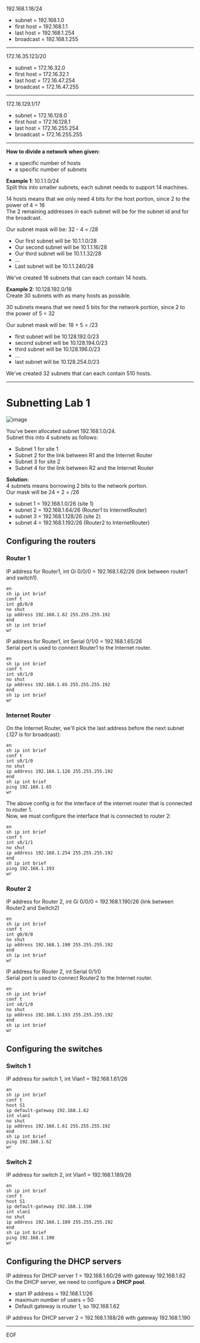 192.168.1.18/24
- subnet = 192.168.1.0
- first host = 192.168.1.1
- last host = 192.168.1.254
- broadcast = 192.168.1.255

---

172.16.35.123/20
- subnet = 172.16.32.0
- first host = 172.16.32.1
- last host = 172.16.47.254
- broadcast = 172.16.47.255

---

172.16.129.1/17
- subnet = 172.16.128.0
- first host = 172.16.128.1
- last host = 172.16.255.254
- broadcast = 172.16.255.255

---

**How to divide a network when given:**
- a specific number of hosts
- a specific number of subnets

**Example 1**: 10.1.1.0/24  
Split this into smaller subnets, each subnet needs to support 14 machines. 

14 hosts means that we only need 4 bits for the host portion, since 2 to the power of 4 = 16  
The 2 remaining addresses in each subnet will be for the subnet id and for the broadcast.

Our subnet mask will be: 32 - 4 = /28  
- Our first subnet will be 10.1.1.0/28
- Our second subnet will be 10.1.1.16/28
- Our third subnet will be 10.1.1.32/28
- ...
- Last subnet will be 10.1.1.240/28
  
We've created 16 subnets that can each contain 14 hosts.  

**Example 2**: 10.128.192.0/18  
Create 30 subnets with as many hosts as possible.  

30 subnets means that we need 5 bits for the network portion, since 2 to the power of 5 = 32  

Our subnet mask will be: 18 + 5 = /23
- first subnet will be 10.128.192.0/23
- second subnet will be 10.128.194.0/23
- third subnet will be 10.128.196.0/23
- ...
- last subnet will be 10.128.254.0/23

We've created 32 subnets that can each contain 510 hosts.

---

# Subnetting Lab 1

![image](https://github.com/fastoch/Networking/assets/89261095/ae7b7fb6-ce2f-469b-a735-d6f60c3a774d)

You've been allocated subnet 192.168.1.0/24.  
Subnet this into 4 subnets as follows:
- Subnet 1 for site 1
- Subnet 2 for the link between R1 and the Internet Router
- Subnet 3 for site 2
- Subnet 4 for the link between R2 and the Internet Router

**Solution**:  
4 subnets means borrowing 2 bits to the network portion.  
Our mask will be 24 + 2 = /26
- subnet 1 = 192.168.1.0/26 (site 1)
- subnet 2 = 192.168.1.64/26 (Router1 to InternetRouter)
- subnet 3 = 192.168.1.128/26 (site 2)
- subnet 4 = 192.168.1.192/26 (Router2 to InternetRouter)

## Configuring the routers

### Router 1

IP address for Router1, int Gi 0/0/0 = 192.168.1.62/26 (link between router1 and switch1).
```
en
sh ip int brief
conf t
int g0/0/0
no shut
ip address 192.168.1.62 255.255.255.192
end
sh ip int brief
wr
```

IP address for Router1, int Serial 0/1/0 = 192.168.1.65/26  
Serial port is used to connect Router1 to the Internet router.
```
en
sh ip int brief
conf t
int s0/1/0
no shut
ip address 192.168.1.65 255.255.255.192
end
sh ip int brief
wr
```

### Internet Router

On the Internet Router, we'll pick the last address before the next subnet (.127 is for broadcast):
```
en
sh ip int brief
conf t
int s0/1/0
no shut
ip address 192.168.1.126 255.255.255.192
end
sh ip int brief
ping 192.168.1.65
wr
```
The above config is for the interface of the internet router that is connected to router 1.  
Now, we must configure the interface that is connected to router 2:
```
en
sh ip int brief
conf t
int s0/1/1
no shut
ip address 192.168.1.254 255.255.255.192
end
sh ip int brief
ping 192.168.1.193
wr
```

### Router 2

IP address for Router 2, int Gi 0/0/0 = 192.168.1.190/26 (link between Router2 and Switch2)  
```
en
sh ip int brief
conf t
int g0/0/0
no shut
ip address 192.168.1.190 255.255.255.192
end
sh ip int brief
wr
```

IP address for Router 2, int Serial 0/1/0  
Serial port is used to connect Router2 to the Internet router.
```
en
sh ip int brief
conf t
int s0/1/0
no shut
ip address 192.168.1.193 255.255.255.192
end
sh ip int brief
wr
```


## Configuring the switches 

### Switch 1

IP address for switch 1, int Vlan1 = 192.168.1.61/26  
```
en
sh ip int brief
conf t
host S1
ip default-gateway 192.168.1.62
int vlan1
no shut
ip address 192.168.1.61 255.255.255.192
end
sh ip int brief
ping 192.168.1.62
wr
```

### Switch 2

IP address for switch 2, int Vlan1 = 192.168.1.189/26  
```
en
sh ip int brief
conf t
host S1
ip default-gateway 192.168.1.190
int vlan1
no shut
ip address 192.168.1.189 255.255.255.192
end
sh ip int brief
ping 192.168.1.190
wr
```

## Configuring the DHCP servers

IP address for DHCP server 1 = 192.168.1.60/26 with gateway 192.168.1.62  
On the DHCP server, we need to configure a **DHCP pool**.  
- start IP address = 192.168.1.1/26
- maximum number of users = 50
- Default gateway is router 1, so 192.168.1.62

IP address for DHCP server 2 = 192.168.1.188/26 with gateway 192.168.1.190



---
EOF
